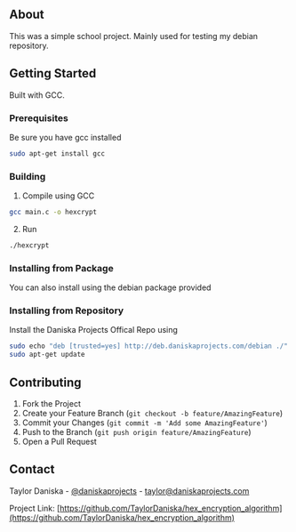 ## About

This was a simple school project. Mainly used for testing my debian repository.

## Getting Started

Built with GCC. 

### Prerequisites

Be sure you have gcc installed

```sh
sudo apt-get install gcc
```

### Building

1. Compile using GCC
```sh
gcc main.c -o hexcrypt
```
2. Run
```sh
./hexcrypt
```

### Installing from Package

You can also install using the debian package provided

### Installing from Repository

Install the Daniska Projects Offical Repo using
```sh
sudo echo "deb [trusted=yes] http://deb.daniskaprojects.com/debian ./" | tee -a /etc/apt/sources.list > /dev/null
sudo apt-get update
```

## Contributing

1. Fork the Project
2. Create your Feature Branch (`git checkout -b feature/AmazingFeature`)
3. Commit your Changes (`git commit -m 'Add some AmazingFeature'`)
4. Push to the Branch (`git push origin feature/AmazingFeature`)
5. Open a Pull Request

## Contact

Taylor Daniska - [@daniskaprojects](https://www.instagram.com/daniska_projects/) - taylor@daniskaprojects.com

Project Link: [https://github.com/TaylorDaniska/hex_encryption_algorithm](https://github.com/TaylorDaniska/hex_encryption_algorithm)
